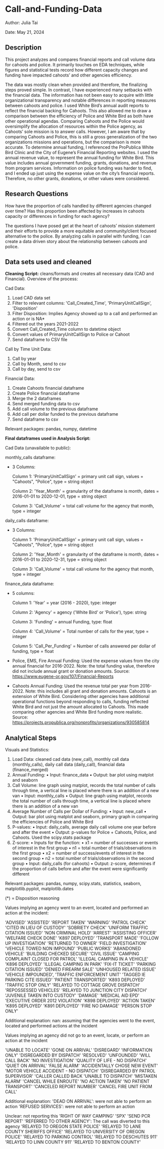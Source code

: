# Call-and-Funding-Data
Author: Julia Tai

Date: May 21, 2024

## Description
This project analyzes and compares financial reports and call volume data for cahoots and police. It primarily touches on EDA techniques, while figures and statistical tests record how different capacity changes and funding have impacted cahoots’ and other agencies efficiency.

The data was mostly clean when provided and therefore, the finalizing steps proved simple. In contrast, I have experienced many setbacks with the financial data. The information has not been easy to acquire with little organizational transparency and notable differences in reporting measures between cahoots and police. I used White Bird’s annual audit reports to reflect the financial backing for Cahoots. This also allowed me to draw a comparison between the efficiency of Police and White Bird as both have other operational agendas. Comparing Cahoots and the Police would oversimplify the allocation of resources within the Police agency, as Cahoots’ sole mission is to answer calls. However, I am aware that by comparing Cahoots and Police, this is still a gross generalization of the two organizations missions and operations, but the comparison is more accurate. To determine annual funding, I referenced the ProPublica White Bird Clinic and the City of Eugene’s Financial Reporting websites. I used the annual revenue value, to represent the annual funding for White Bird. This value includes annual government funding, grants, donations, and revenue from program services. Information on police funding was harder to find, and I ended up just using the expense value on the city’s financial reports. Therefore, no other grants, donations, or other values were considered. 

## Research Questions
How have the proportion of calls handled by different agencies changed over time? Has this proportion been affected by increases in cahoots capacity or differences in funding for each agency? 

The questions I have posed get at the heart of cahoots’ mission statement and their efforts to provide a more equitable and community/client focused alternative to the police. By analyzing calls in parallel with funding, I can create a data driven story about the relationship between cahoots and police.

## Data sets used and cleaned

**Cleaning Script:** cleans/formats and creates all necessary data (CAD and Financial).
  Overview of the process: 

Cad Data:
1.	Load CAD data set
2.	Filter to relevant columns: 'Call_Created_Time', 'PrimaryUnitCallSign', 'Disposition'
3.	Filter Disposition: Implies Agency showed up to a call and performed an action or is NA*
4.	Filtered out the years 2021-2022
5.	Convert Call_Created_Time column to datetime object
6.	Convert values of PrimaryUnitCallSign to Police or Cahoot
7.	Send dataframe to CSV file

Call by Time Unit Data: 
1.	Call by year
2.	Call by Month, send to csv
3.	Call by day, send to csv

Financial Data:
1.	Create Cahoots financial dataframe
2.	Create Police financial dataframe
3.	Merge the 2 dataframes
4.	Send merged funding data to csv
5.	Add call volume to the previous dataframe
6.	Add call per dollar funded to the previous dataframe
7.	Send dataframe to csv

Relevant packages: pandas, numpy, datetime


**Final dataframes used in Analysis Script:**
  
Cad Data (unavailable to public): 

monthly_calls dataframe: 
- 3 Columns:
  
  Column 1: 'PrimaryUnitCallSign' = primary unit call sign, values = "Cahoots", "Police", type = string object
  
  Column 2: 'Year_Month' = granularity of the dataframe is month, dates = 2016-01-01 to 2020-12-01, type = string object

  Column 3: 'Call_Volume' = total call volume for the agency that month, type = integer

daily_calls dataframe:
- 3 Columns:

  Column 1: 'PrimaryUnitCallSign' = primary unit call sign, values = "Cahoots", "Police", type = string object
  
  Column 2: 'Year_Month' = granularity of the dataframe is month, dates = 2016-01-01 to 2020-12-31, type = string object

  Column 3: 'Call_Volume' = total call volume for the agency that month, type = integer
  

finance_data dataframe:
- 5 columns:
  
  Column 1: 'Year' = year (2016 - 2020), type: integer
  
  Column 2: 'Agency' = agency ('White Bird' or 'Police'), type: string

  Column 3: 'Funding' = annual Funding, type: float

  Column 4: 'Call_Volume' = Total number of calls for the year, type = integer

  Column 5: 'Call_Per_Funding' = Number of calls answered per dollar of funding, type = float
  
- Police, EMS, Fire Annual Funding: Used the expense values from the city annual financial for 2016-2022. Note: the total funding value, therefore did not include annual grant or donation amounts.
Source: https://www.eugene-or.gov/107/Financial-Reports

- Cahoots Annual Funding: Used the revenue total per year from 2016-2022. Note: this includes all grant and donation amounts. Cahoots is an extension of White Bird. Considering other agencies have additional operational functions beyond responding to calls, funding reflected White Bird and not just the amount allocated to Cahoots. This made comparing other agencies and White Bird funding more realistic.
Source: https://projects.propublica.org/nonprofits/organizations/930585814

## Analytical Steps
Visuals and Statistics:
1.	Load Data: cleaned cad data (new_call), monthly call data (monthly_calls), daily call data (daily_call), financial data (finance_merged)
2.	Annual Funding: 
•	Input: finance_data
•	Output: bar plot using matplot and seaborn
3.	Call Volume: line graph using matplot, records the total number of calls through time, a vertical line is placed where there is an addition of a new van
•	Input: monthly_calls
•	Output: line graph using matplot, records the total number of calls through time, a vertical line is placed where there is an addition of a new van
4.	Average Number of Calls per Dollar of Funding: 
•	Input: new_call
•	Output: bar plot using matplot and seaborn, primary graph in comparing the efficiencies of Police and White Bird
5.	P-values: 
•	Input: daily_calls, average daily call volume one year before and after the event
•	Output: p-values for Police + Cahoots, Police, and Cahoots. Used the scipy.stats package
6.	Z-score:
•	Inputs for the function:
•	x1 = number of successes or events of interest in the first group
•	n1 = total number of trials/observations in the first group
•	x2 = number of success/events of interest in the second group
•	n2 = total number of trials/observations in the second group
•	Input: daily_calls (for cahoots)
•	Output: z-score, determines if the proportion of calls before and after the event were significantly different

Relevant packages: pandas, numpy, scipy.stats, statistics, seaborn, matplotlib.pyplot, matplotlib.dates



(*) = Disposition reasoning

Values implying an agency went to an event, located and performed an action at the incident: 

'ADVISED’ 
'ASSISTED'
'REPORT TAKEN'
'WARNING'
'PATROL CHECK'
'CITED IN LIEU OF CUSTODY'
'SOBRIETY CHECK'
'UNIFORM TRAFFIC CITATION ISSUED'
'NON CRIMINAL HOLD'
'ARREST'
'ASSISTING OFFICER'
'WELFARE CHECK DONE'
'K897 DEPLOYED'
'TRANSPORT MADE'
'FOLLOW UP INVESTIGATION'
'RETURNED TO OWNER'
'FIELD INVESTIGATION'
'VEHICLE TOWED NON IMPOUND'
'PUBLIC WORKS'
'ABANDONED VEHICLE'
'BUILDING CHECKED SECURE'
'CIVIL ISSUE'
'CAMPING COMPLAINT CLOSED FOR PATROL'
'ILLEGAL CAMPING IN A VEHICLE'
'K896 DEPLOYED'
'ILLEGAL CAMPING IN PARK'
'FIX-IT TICKET'
'PARKING CITATION ISSUED'
'DENIED FIREARM SALE'
'UNHOUSED RELATED ISSUE'
'VEHICLE IMPOUNDED',
'TRAFFIC ENFORCEMENT UNIT'
'TAGGED IE PARKING CITE ISSUED'
'PATIENT TRANSPORTED'
'K893 DEPLOYED'
'TRAFFIC STOP ONLY'
'RELAYED TO COTTAGE GROVE DISPATCH'
'REPOSSESSED VEHICLES'
'RELAYED TO JUNCTION CITY DISPATCH'
'JUVENILE TAKEN INTO CUSTODY'
'DAMAGE'
'MEDICAL AID EPD'
'EXECUTIVE ORDER 2012 VIOLATION'
'K898 DEPLOYED'
'ACTION TAKEN'
'K895 DEPLOYED'
'K891 DEPLOYED'
'FIRE NO DAMAGE'
'PERSON STOP ONLY'


Additional explanation:
nan: assuming that the agencies went to the event, located and performed actions at the incident


Values implying an agency did not go to an event, locate, or perform an action at the incident

'UNABLE TO LOCATE'
'GONE ON ARRIVAL'
'DISREGARD'
'INFORMATION ONLY'
'DISREGARDED BY DISPATCH'
'RESOLVED'
'UNFOUNDED'
'WILL CALL BACK'
'NO INVESTIGATION'
'QUALITY OF LIFE - NO DISPATCH'
'QUIET ON ARRIVAL'
'FALSE ALARM'
'ACCIDENTALLY CHOSE NEW EVENT'
'MOTOR VEHICLE ACCIDENT - NO DISPATCH'
'DISREGARDED BY PATROL SUPERVISOR'
'CALLER CALLED BACK
'UNABLE TO DISPATCH'
'MISTAKEN ALARM'
'CANCEL WHILE ENROUTE'
'NO ACTION TAKEN'
'NO PATIENT TRANSPORT'
'CANCELED REPORT NUMBER'
'CANCEL FIRE UNIT FROM CALL'

Additional explanation:
'DEAD ON ARRIVAL': were not able to perform an action
'REFUSED SERVICES': were not able to perform an action

Unclear: not reporting this
'RIGHT OF WAY CAMPING'
'SPX'
'SEND PCR REPORT'
'REFERRED TO OTHER AGENCY': The call was diverted to this agency
'RELAYED TO OREGON STATE POLICE'
'RELAYED TO LANE COUNTY SHERIFFS OFFICE'
'RELAYED TO UNIVERSITY OF OREGON POLICE'
'RELAYED TO PARKING CONTROL'
'RELAYED TO DESCHUTES 911'
'RELAYED TO LINN COUNTY 911'
'RELAYED TO BENTON COUNTY'
